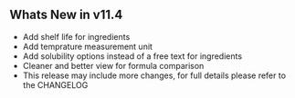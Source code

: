 Whats New in v11.4
--------------------------
- Add shelf life for ingredients
- Add temprature measurement unit
- Add solubility options instead of a free text for ingredients
- Cleaner and better view for formula comparison
- This release may include more changes, for full details please refer to the CHANGELOG
